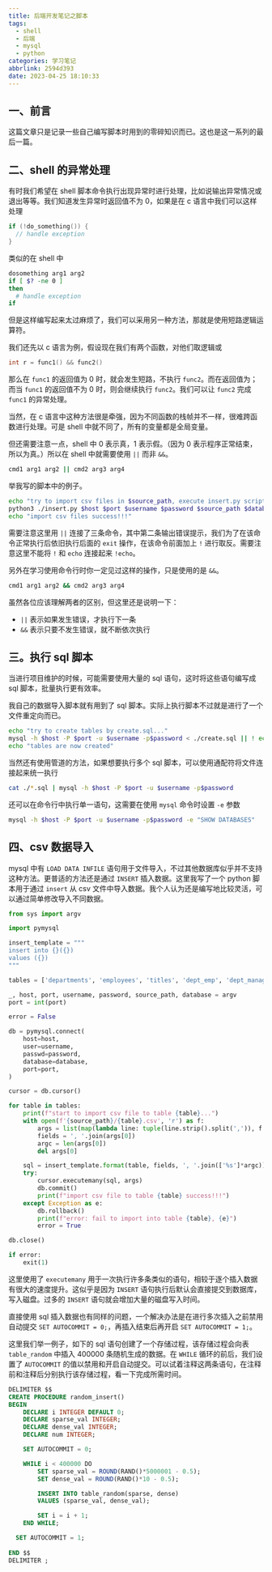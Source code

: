 ```yaml
---
title: 后端开发笔记之脚本
tags:
  - shell
  - 后端
  - mysql
  - python
categories: 学习笔记
abbrlink: 2594d393
date: 2023-04-25 18:10:33
---
```

## 一、前言
这篇文章只是记录一些自己编写脚本时用到的零碎知识而已。这也是这一系列的最后一篇。
<!-- more -->

## 二、shell 的异常处理
有时我们希望在 shell 脚本命令执行出现异常时进行处理，比如说输出异常情况或退出等等。我们知道发生异常时返回值不为 0，如果是在 c 语言中我们可以这样处理
```c
if (!do_something()) {
  // handle exception
}
```

类似的在 shell 中
```sh
dosomething arg1 arg2
if [ $? -ne 0 ]
then
  # handle exception
if
```

但是这样编写起来太过麻烦了，我们可以采用另一种方法，那就是使用短路逻辑运算符。

我们还先以 c 语言为例，假设现在我们有两个函数，对他们取逻辑或
```c
int r = func1() && func2()
```

那么在 `func1` 的返回值为 0 时，就会发生短路，不执行 `func2`。而在返回值为；而当 `func1` 的返回值不为 0 时，则会继续执行 `func2`。我们可以让 `func2` 完成 `func1` 的异常处理。

当然，在 c 语言中这种方法很是牵强，因为不同函数的栈帧并不一样，很难跨函数进行处理。可是 shell 中就不同了，所有的变量都是全局变量。

但还需要注意一点，shell 中 0 表示真，1 表示假。（因为 0 表示程序正常结束，所以为真。）所以在 shell 中就需要使用 `||` 而非 `&&`。

```sh
cmd1 arg1 arg2 || cmd2 arg3 arg4
```

举我写的脚本中的例子。
```sh
echo "try to import csv files in $source_path, execute insert.py script to do this"
python3 ./insert.py $host $port $username $password $source_path $database || ! echo "error: fail to import all csv files" || exit
echo "import csv files success!!!"
```

需要注意这里用 `||` 连接了三条命令，其中第二条输出错误提示，我们为了在该命令正常执行后依旧执行后面的 `exit` 操作，在该命令前面加上 `!` 进行取反。需要注意这里不能将 `!` 和 `echo` 连接起来 `!echo`。

另外在学习使用命令行时你一定见过这样的操作，只是使用的是 `&&`。
```sh
cmd1 arg1 arg2 && cmd2 arg3 arg4
```

虽然各位应该理解两者的区别，但这里还是说明一下：
- `||` 表示如果发生错误，才执行下一条
- `&&` 表示只要不发生错误，就不断依次执行

## 三。执行 sql 脚本
当进行项目维护的时候，可能需要使用大量的 sql 语句，这时将这些语句编写成 sql 脚本，批量执行更有效率。

我自己的数据导入脚本就有用到了 sql 脚本。实际上执行脚本不过就是进行了一个文件重定向而已。
```sh
echo "try to create tables by create.sql..."
mysql -h $host -P $port -u $username -p$password < ./create.sql || ! echo "error: fail to execute create.sql" || exit
echo "tables are now created"
```

当然还有使用管道的方法，如果想要执行多个 sql 脚本，可以使用通配符将文件连接起来统一执行
```sh
cat ./*.sql | mysql -h $host -P $port -u $username -p$password
```

还可以在命令行中执行单一语句，这需要在使用 `mysql` 命令时设置 `-e` 参数
```sh
mysql -h $host -P $port -u $username -p$password -e "SHOW DATABASES"
```

## 四、csv 数据导入
mysql 中有 `LOAD DATA INFILE` 语句用于文件导入，不过其他数据库似乎并不支持这种方法。更普适的方法还是通过 `INSERT` 插入数据。这里我写了一个 python 脚本用于通过 `insert` 从 csv 文件中导入数据。我个人认为还是编写地比较灵活，可以通过简单修改导入不同数据。

```py
from sys import argv

import pymysql

insert_template = """
insert into {}({})
values ({})
"""

tables = ['departments', 'employees', 'titles', 'dept_emp', 'dept_manager']

_, host, port, username, password, source_path, database = argv
port = int(port)

error = False

db = pymysql.connect(
    host=host,
    user=username,
    passwd=password,
    database=database,
    port=port,
)

cursor = db.cursor()

for table in tables:
    print(f"start to import csv file to table {table}...")
    with open(f'{source_path}/{table}.csv', 'r') as f:
        args = list(map(lambda line: tuple(line.strip().split(',')), f.readlines()))
        fields = ', '.join(args[0])
        argc = len(args[0])
        del args[0]

    sql = insert_template.format(table, fields, ', '.join(['%s']*argc))
    try:
        cursor.executemany(sql, args)
        db.commit()
        print(f"import csv file to table {table} success!!!")
    except Exception as e:
        db.rollback()
        print(f"error: fail to import into table {table}, {e}")
        error = True

db.close()

if error:
    exit(1)
```

这里使用了 `executemany` 用于一次执行许多条类似的语句，相较于逐个插入数据有很大的速度提升。这似乎是因为 `INSERT` 语句执行后默认会直接提交到数据库，写入磁盘。过多的 `INSERT` 语句就会增加大量的磁盘写入时间。

直接使用 sql 插入数据也有同样的问题，一个解决办法是在进行多次插入之前禁用自动提交 `SET AUTOCOMMIT = 0;`，再插入结束后再开启 `SET AUTOCOMMIT = 1;`。

这里我们举一例子，如下的 sql 语句创建了一个存储过程，该存储过程会向表 `table_random` 中插入 400000 条随机生成的数据。在 `WHILE` 循环的前后，我们设置了 `AUTOCOMMIT` 的值以禁用和开启自动提交。可以试着注释这两条语句，在注释前和注释后分别执行该存储过程，看一下完成所需时间。

```sql
DELIMITER $$
CREATE PROCEDURE random_insert()
BEGIN
	DECLARE i INTEGER DEFAULT 0;
	DECLARE sparse_val INTEGER;
	DECLARE dense_val INTEGER;
	DECLARE num INTEGER;

	SET AUTOCOMMIT = 0;

	WHILE i < 400000 DO
		SET sparse_val = ROUND(RAND()*5000001 - 0.5);
		SET dense_val = ROUND(RAND()*10 - 0.5);

		INSERT INTO table_random(sparse, dense)
		VALUES (sparse_val, dense_val);

		SET i = i + 1;
	END WHILE;

  SET AUTOCOMMIT = 1;
	
END $$
DELIMITER ;
```